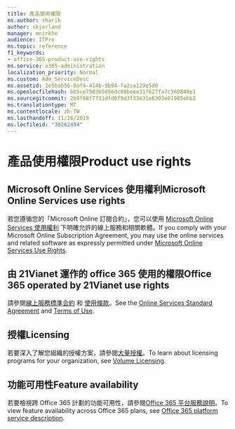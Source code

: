 ```yaml
---
title: 產品使用權限
ms.author: sharik
author: skjerland
manager: mnirkhe
audience: ITPro
ms.topic: reference
f1_keywords:
- office-365-product-use-rights
ms.service: o365-administration
localization_priority: Normal
ms.custom: Adm_ServiceDesc
ms.assetid: 2e5bab56-0af4-414b-9b94-fa2ca129e5d0
ms.openlocfilehash: bb5ce750365056dc88beee31f627fa7c569849e1
ms.sourcegitcommit: 2b9f68f7731dfd6f9d3f33e31e6303e81985ebb2
ms.translationtype: MT
ms.contentlocale: zh-TW
ms.lasthandoff: 11/26/2019
ms.locfileid: "39262494"
---
```

# <a name="product-use-rights"></a><span data-ttu-id="4adcc-102">產品使用權限</span><span class="sxs-lookup"><span data-stu-id="4adcc-102">Product use rights</span></span>

## <a name="microsoft-online-services-use-rights"></a><span data-ttu-id="4adcc-103">Microsoft Online Services 使用權利</span><span class="sxs-lookup"><span data-stu-id="4adcc-103">Microsoft Online Services use rights</span></span>

<span data-ttu-id="4adcc-104">若您遵循您的「Microsoft Online 訂閱合約」，您可以使用 [Microsoft Online Services 使用權利](https://www.microsoftvolumelicensing.com/DocumentSearch.aspx?Mode=3&DocumentTypeId=37&ShowArchived=true) 下明確允許的線上服務和相關軟體。</span><span class="sxs-lookup"><span data-stu-id="4adcc-104">If you comply with your Microsoft Online Subscription Agreement, you may use the online services and related software as expressly permitted under [Microsoft Online Services Use Rights](https://www.microsoftvolumelicensing.com/DocumentSearch.aspx?Mode=3&DocumentTypeId=37&ShowArchived=true).</span></span>
  
## <a name="office-365-operated-by-21vianet-use-rights"></a><span data-ttu-id="4adcc-105">由 21Vianet 運作的 office 365 使用的權限</span><span class="sxs-lookup"><span data-stu-id="4adcc-105">Office 365 operated by 21Vianet use rights</span></span>

<span data-ttu-id="4adcc-106">請參閱[線上服務標準合約](https://www.21vbluecloud.com/office365/O365-AgreeWebDir/) 和 [使用條款](https://www.21vbluecloud.com/office365/O365-TOU/)。</span><span class="sxs-lookup"><span data-stu-id="4adcc-106">See the [Online Services Standard Agreement](https://www.21vbluecloud.com/office365/O365-AgreeWebDir/) and [Terms of Use](https://www.21vbluecloud.com/office365/O365-TOU/).</span></span>
  
## <a name="licensing"></a><span data-ttu-id="4adcc-107">授權</span><span class="sxs-lookup"><span data-stu-id="4adcc-107">Licensing</span></span>

<span data-ttu-id="4adcc-108">若要深入了解您組織的授權方案，請參閱[大量授權](https://go.microsoft.com/fwlink/?LinkId=393693)。</span><span class="sxs-lookup"><span data-stu-id="4adcc-108">To learn about licensing programs for your organization, see [Volume Licensing](https://go.microsoft.com/fwlink/?LinkId=393693).</span></span>
  
## <a name="feature-availability"></a><span data-ttu-id="4adcc-109">功能可用性</span><span class="sxs-lookup"><span data-stu-id="4adcc-109">Feature availability</span></span>

<span data-ttu-id="4adcc-110">若要檢視跨 Office 365 計劃的功能可用性，請參閱[Office 365 平台服務說明](office-365-platform-service-description.md)。</span><span class="sxs-lookup"><span data-stu-id="4adcc-110">To view feature availability across Office 365 plans, see [Office 365 platform service description](office-365-platform-service-description.md).</span></span>
  

